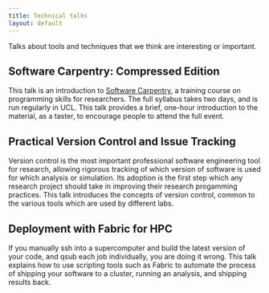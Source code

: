 ```yaml
---
title: Technical talks
layout: default
---
```


Talks about tools and techniques that we think are interesting or important.

Software Carpentry: Compressed Edition
--------------------------------------

This talk is an introduction to [Software Carpentry](http://swcarpentry.org), a training course on
programming skills for researchers. The full syllabus takes two days, and is run regularly in UCL.
This talk provides a brief, one-hour introduction to the material, as a taster, to encourage people to
attend the full event.

Practical Version Control and Issue Tracking
--------------------------------------------

Version control is the most important professional software engineering tool for research,
allowing rigorous tracking of which version of software is used for which analysis or simulation. 
Its adoption is the first step which any research project should take in improving their research
progamming practices. This talk introduces the concepts of version control, common to the various
tools which are used by different labs.

Deployment with Fabric for HPC
------------------------------

If you manually ssh into a supercomputer and build the latest version of your code, and qsub
each job individually, you are doing it wrong. This talk explains how to use scripting tools such as
Fabric to automate the process of shipping your software to a cluster, running an analysis, and shipping
results back.
